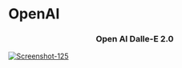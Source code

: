# OpenAI

<h3 align="center">Open AI Dalle-E 2.0</h3>
<a href="https://ibb.co/GQmMPPH"><img src="https://i.ibb.co/d4ZpKKm/Screenshot-125.png" alt="Screenshot-125" border="0"></a>
